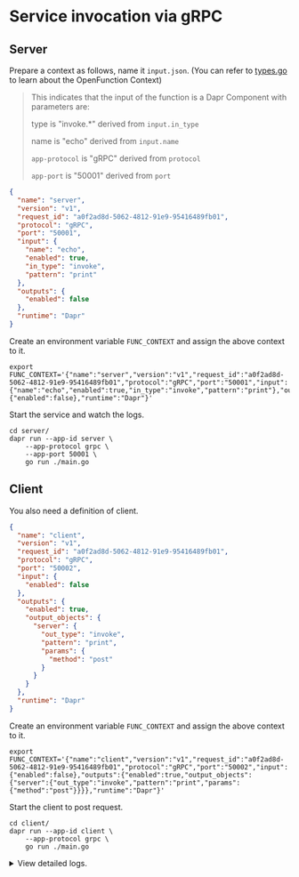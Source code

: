 # Service invocation via gRPC

## Server

Prepare  a context as follows, name it `input.json`. (You can refer to [types.go](../../openfunction-context/types.go) to learn about the OpenFunction Context)

>This indicates that the input of the function is a Dapr  Component with parameters are:
>
>type is "invoke.*" derived from `input.in_type`
>
>name is "echo" derived from `input.name`
>
>`app-protocol` is "gRPC" derived from `protocol`
>
>`app-port` is "50001" derived from `port`

```json
{
  "name": "server",
  "version": "v1",
  "request_id": "a0f2ad8d-5062-4812-91e9-95416489fb01",
  "protocol": "gRPC",
  "port": "50001",
  "input": {
    "name": "echo",
    "enabled": true,
    "in_type": "invoke",
    "pattern": "print"
  },
  "outputs": {
    "enabled": false
  },
  "runtime": "Dapr"
}
```

Create an environment variable `FUNC_CONTEXT` and assign the above context to it.

```shell
export FUNC_CONTEXT='{"name":"server","version":"v1","request_id":"a0f2ad8d-5062-4812-91e9-95416489fb01","protocol":"gRPC","port":"50001","input":{"name":"echo","enabled":true,"in_type":"invoke","pattern":"print"},"outputs":{"enabled":false},"runtime":"Dapr"}'
```

Start the service and watch the logs.
```shell
cd server/
dapr run --app-id server \
    --app-protocol grpc \
    --app-port 50001 \
    go run ./main.go
```

## Client

You also need a definition of client.

```json
{
  "name": "client",
  "version": "v1",
  "request_id": "a0f2ad8d-5062-4812-91e9-95416489fb01",
  "protocol": "gRPC",
  "port": "50002",
  "input": {
    "enabled": false
  },
  "outputs": {
    "enabled": true,
    "output_objects": {
      "server": {
        "out_type": "invoke",
        "pattern": "print",
        "params": {
          "method": "post"
        }
      }
    }
  },
  "runtime": "Dapr"
}
```

Create an environment variable `FUNC_CONTEXT` and assign the above context to it.

```shell
export FUNC_CONTEXT='{"name":"client","version":"v1","request_id":"a0f2ad8d-5062-4812-91e9-95416489fb01","protocol":"gRPC","port":"50002","input":{"enabled":false},"outputs":{"enabled":true,"output_objects":{"server":{"out_type":"invoke","pattern":"print","params":{"method":"post"}}}},"runtime":"Dapr"}'
```

Start the client to post request.

```shell
cd client/
dapr run --app-id client \
    --app-protocol grpc \
    go run ./main.go
```

<details>
<summary>View detailed logs.</summary>

```shell
ℹ️  Starting Dapr with id server. HTTP Port: 40441. gRPC Port: 3500

ℹ️  Updating metadata for app command: go run ./main.go
✅  You're up and running! Both Dapr and your app logs will appear here.

== APP == 2021/06/07 23:29:21 Function serving grpc: listening on port 50001

== APP == 2021/06/07 23:29:30 echo - ContentType:application/json, Verb:POST, QueryString:, hello
```
</details>
